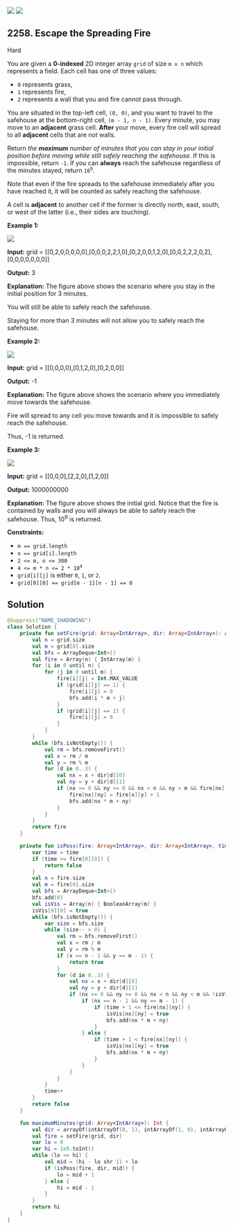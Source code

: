 [![](https://img.shields.io/github/stars/javadev/LeetCode-in-Kotlin?label=Stars&style=flat-square)](https://github.com/javadev/LeetCode-in-Kotlin)
[![](https://img.shields.io/github/forks/javadev/LeetCode-in-Kotlin?label=Fork%20me%20on%20GitHub%20&style=flat-square)](https://github.com/javadev/LeetCode-in-Kotlin/fork)

## 2258\. Escape the Spreading Fire

Hard

You are given a **0-indexed** 2D integer array `grid` of size `m x n` which represents a field. Each cell has one of three values:

*   `0` represents grass,
*   `1` represents fire,
*   `2` represents a wall that you and fire cannot pass through.

You are situated in the top-left cell, `(0, 0)`, and you want to travel to the safehouse at the bottom-right cell, `(m - 1, n - 1)`. Every minute, you may move to an **adjacent** grass cell. **After** your move, every fire cell will spread to all **adjacent** cells that are not walls.

Return _the **maximum** number of minutes that you can stay in your initial position before moving while still safely reaching the safehouse_. If this is impossible, return `-1`. If you can **always** reach the safehouse regardless of the minutes stayed, return <code>10<sup>9</sup></code>.

Note that even if the fire spreads to the safehouse immediately after you have reached it, it will be counted as safely reaching the safehouse.

A cell is **adjacent** to another cell if the former is directly north, east, south, or west of the latter (i.e., their sides are touching).

**Example 1:**

![](https://assets.leetcode.com/uploads/2022/03/10/ex1new.jpg)

**Input:** grid = \[\[0,2,0,0,0,0,0],[0,0,0,2,2,1,0],[0,2,0,0,1,2,0],[0,0,2,2,2,0,2],[0,0,0,0,0,0,0]]

**Output:** 3

**Explanation:** The figure above shows the scenario where you stay in the initial position for 3 minutes.

You will still be able to safely reach the safehouse.

Staying for more than 3 minutes will not allow you to safely reach the safehouse.

**Example 2:**

![](https://assets.leetcode.com/uploads/2022/03/10/ex2new2.jpg)

**Input:** grid = \[\[0,0,0,0],[0,1,2,0],[0,2,0,0]]

**Output:** -1

**Explanation:** The figure above shows the scenario where you immediately move towards the safehouse.

Fire will spread to any cell you move towards and it is impossible to safely reach the safehouse.

Thus, -1 is returned.

**Example 3:**

![](https://assets.leetcode.com/uploads/2022/03/10/ex3new.jpg)

**Input:** grid = \[\[0,0,0],[2,2,0],[1,2,0]]

**Output:** 1000000000

**Explanation:** The figure above shows the initial grid. Notice that the fire is contained by walls and you will always be able to safely reach the safehouse. Thus, 10<sup>9</sup> is returned. 

**Constraints:**

*   `m == grid.length`
*   `n == grid[i].length`
*   `2 <= m, n <= 300`
*   <code>4 <= m * n <= 2 * 10<sup>4</sup></code>
*   `grid[i][j]` is either `0`, `1`, or `2`.
*   `grid[0][0] == grid[m - 1][n - 1] == 0`

## Solution

```kotlin
@Suppress("NAME_SHADOWING")
class Solution {
    private fun setFire(grid: Array<IntArray>, dir: Array<IntArray>): Array<IntArray> {
        val n = grid.size
        val m = grid[0].size
        val bfs = ArrayDeque<Int>()
        val fire = Array(n) { IntArray(m) }
        for (i in 0 until n) {
            for (j in 0 until m) {
                fire[i][j] = Int.MAX_VALUE
                if (grid[i][j] == 1) {
                    fire[i][j] = 0
                    bfs.add(i * m + j)
                }
                if (grid[i][j] == 2) {
                    fire[i][j] = 0
                }
            }
        }
        while (bfs.isNotEmpty()) {
            val rm = bfs.removeFirst()
            val x = rm / m
            val y = rm % m
            for (d in 0..3) {
                val nx = x + dir[d][0]
                val ny = y + dir[d][1]
                if (nx >= 0 && ny >= 0 && nx < n && ny < m && fire[nx][ny] == Int.MAX_VALUE) {
                    fire[nx][ny] = fire[x][y] + 1
                    bfs.add(nx * m + ny)
                }
            }
        }
        return fire
    }

    private fun isPoss(fire: Array<IntArray>, dir: Array<IntArray>, time: Int): Boolean {
        var time = time
        if (time >= fire[0][0]) {
            return false
        }
        val n = fire.size
        val m = fire[0].size
        val bfs = ArrayDeque<Int>()
        bfs.add(0)
        val isVis = Array(n) { BooleanArray(m) }
        isVis[0][0] = true
        while (bfs.isNotEmpty()) {
            var size = bfs.size
            while (size-- > 0) {
                val rm = bfs.removeFirst()
                val x = rm / m
                val y = rm % m
                if (x == n - 1 && y == m - 1) {
                    return true
                }
                for (d in 0..3) {
                    val nx = x + dir[d][0]
                    val ny = y + dir[d][1]
                    if (nx >= 0 && ny >= 0 && nx < n && ny < m && !isVis[nx][ny]) {
                        if (nx == n - 1 && ny == m - 1) {
                            if (time + 1 <= fire[nx][ny]) {
                                isVis[nx][ny] = true
                                bfs.add(nx * m + ny)
                            }
                        } else {
                            if (time + 1 < fire[nx][ny]) {
                                isVis[nx][ny] = true
                                bfs.add(nx * m + ny)
                            }
                        }
                    }
                }
            }
            time++
        }
        return false
    }

    fun maximumMinutes(grid: Array<IntArray>): Int {
        val dir = arrayOf(intArrayOf(0, 1), intArrayOf(1, 0), intArrayOf(-1, 0), intArrayOf(0, -1))
        val fire = setFire(grid, dir)
        var lo = 0
        var hi = 1e9.toInt()
        while (lo <= hi) {
            val mid = (hi - lo shr 1) + lo
            if (isPoss(fire, dir, mid)) {
                lo = mid + 1
            } else {
                hi = mid - 1
            }
        }
        return hi
    }
}
```